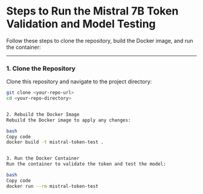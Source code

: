 # Steps to Run the Mistral 7B Token Validation and Model Testing

Follow these steps to clone the repository, build the Docker image, and run the container:

---

### 1. Clone the Repository
Clone this repository and navigate to the project directory:

```bash
git clone <your-repo-url>
cd <your-repo-directory>


2. Rebuild the Docker Image
Rebuild the Docker image to apply any changes:

bash
Copy code
docker build -t mistral-token-test .


3. Run the Docker Container
Run the container to validate the token and test the model:

bash
Copy code
docker run --rm mistral-token-test
